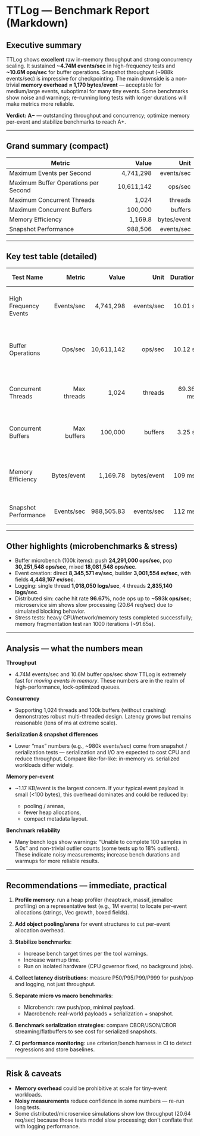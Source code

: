 # TTLog — Benchmark Report (Markdown)

## Executive summary

TTLog shows **excellent** raw in-memory throughput and strong concurrency scaling. It sustained **\~4.74M events/sec** in high-frequency tests and **\~10.6M ops/sec** for buffer operations. Snapshot throughput (\~988k events/sec) is impressive for checkpointing. The main downside is a non-trivial **memory overhead ≈ 1,170 bytes/event** — acceptable for medium/large events, suboptimal for many tiny events. Some benchmarks show noise and warnings; re-running long tests with longer durations will make metrics more reliable.

**Verdict:** **A−** — outstanding throughput and concurrency; optimize memory per-event and stabilize benchmarks to reach A+.

---

## Grand summary (compact)

| Metric                               |      Value |        Unit |
| ------------------------------------ | ---------: | ----------: |
| Maximum Events per Second            |  4,741,298 |  events/sec |
| Maximum Buffer Operations per Second | 10,611,142 |     ops/sec |
| Maximum Concurrent Threads           |      1,024 |     threads |
| Maximum Concurrent Buffers           |    100,000 |     buffers |
| Memory Efficiency                    |    1,169.8 | bytes/event |
| Snapshot Performance                 |    988,506 |  events/sec |

---

## Key test table (detailed)

| Test Name             |      Metric |      Value |        Unit | Duration | Additional info                                                 |
| --------------------- | ----------: | ---------: | ----------: | -------: | --------------------------------------------------------------- |
| High Frequency Events |  Events/sec |  4,741,298 |  events/sec |  10.01 s | Total events: 47,469,359 · threads: 16 · buffer size: 1,000,000 |
| Buffer Operations     |     Ops/sec | 10,611,142 |     ops/sec |  10.12 s | Total ops: 107,423,878 · producers: 8 · consumers: 4            |
| Concurrent Threads    | Max threads |      1,024 |     threads | 69.36 ms | Per-thread latencies (1→1024): up to 34.94 ms                   |
| Concurrent Buffers    | Max buffers |    100,000 |     buffers |   3.25 s | Times for 1..100k buffers (2.8006s for 100k)                    |
| Memory Efficiency     | Bytes/event |   1,169.78 | bytes/event |   109 ms | Total memory ≈ 129,962,360 bytes for 111,100 events             |
| Snapshot Performance  |  Events/sec | 988,505.83 |  events/sec |   112 ms | 3 snapshots, 111,000 events total                               |

---

## Other highlights (microbenchmarks & stress)

* Buffer microbench (100k items): push **24,291,000 ops/sec**, pop **30,251,548 ops/sec**, mixed **18,081,548 ops/sec**.
* Event creation: direct **8,345,571 ev/sec**, builder **3,001,554 ev/sec**, with fields **4,448,167 ev/sec**.
* Logging: single thread **1,018,050 logs/sec**, 4 threads **2,835,140 logs/sec**.
* Distributed sim: cache hit rate **96.67%**, node ops up to **\~593k ops/sec**; microservice sim shows slow processing (20.64 req/sec) due to simulated blocking behavior.
* Stress tests: heavy CPU/network/memory tests completed successfully; memory fragmentation test ran 1000 iterations (\~91.65s).

---

## Analysis — what the numbers mean

**Throughput**

* 4.74M events/sec and 10.6M buffer ops/sec show TTLog is extremely fast for *moving events in memory*. These numbers are in the realm of high-performance, lock-optimized queues.

**Concurrency**

* Supporting 1,024 threads and 100k buffers (without crashing) demonstrates robust multi-threaded design. Latency grows but remains reasonable (tens of ms at extreme scale).

**Serialization & snapshot differences**

* Lower “max” numbers (e.g., \~980k events/sec) come from snapshot / serialization tests — serialization and I/O are expected to cost CPU and reduce throughput. Compare like-for-like: in-memory vs. serialized workloads differ widely.

**Memory per-event**

* \~1.17 KB/event is the largest concern. If your typical event payload is small (<100 bytes), this overhead dominates and could be reduced by:

  * pooling / arenas,
  * fewer heap allocations,
  * compact metadata layout.

**Benchmark reliability**

* Many bench logs show warnings: “Unable to complete 100 samples in 5.0s” and non-trivial outlier counts (some tests up to 18% outliers). These indicate noisy measurements; increase bench durations and warmups for more reliable results.

---

## Recommendations — immediate, practical

1. **Profile memory**: run a heap profiler (heaptrack, massif, jemalloc profiling) on a representative test (e.g., 1M events) to locate per-event allocations (strings, Vec growth, boxed fields).
2. **Add object pooling/arena** for event structures to cut per-event allocation overhead.
3. **Stabilize benchmarks**:

   * Increase bench target times per the tool warnings.
   * Increase warmup time.
   * Run on isolated hardware (CPU governor fixed, no background jobs).
4. **Collect latency distributions**: measure P50/P95/P99/P999 for push/pop and logging, not just throughput.
5. **Separate micro vs macro benchmarks**:

   * Microbench: raw push/pop, minimal payload.
   * Macrobench: real-world payloads + serialization + snapshot.
6. **Benchmark serialization strategies**: compare CBOR/JSON/CBOR streaming/flatbuffers to see cost for serialized snapshots.
7. **CI performance monitoring**: use criterion/bench harness in CI to detect regressions and store baselines.

---

## Risk & caveats

* **Memory overhead** could be prohibitive at scale for tiny-event workloads.
* **Noisy measurements** reduce confidence in some numbers — re-run long tests.
* Some distributed/microservice simulations show low throughput (20.64 req/sec) because those tests model slow processing; don't conflate that with logging performance.
